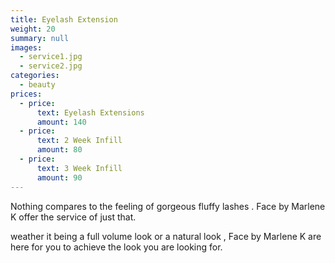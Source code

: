 ```yaml
---
title: Eyelash Extension
weight: 20
summary: null
images:
  - service1.jpg
  - service2.jpg
categories:
  - beauty
prices:
  - price:
      text: Eyelash Extensions
      amount: 140
  - price:
      text: 2 Week Infill
      amount: 80
  - price:
      text: 3 Week Infill
      amount: 90
---
```

Nothing compares to the feeling of gorgeous fluffy lashes .  Face by Marlene K offer  the service of just that. 

weather it being a full volume look or a natural look , Face by Marlene K are here for you to achieve the look you are looking for.